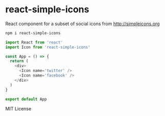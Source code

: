 
# react-simple-icons

React component for a subset of social icons from http://simpleicons.org

```sh
npm i react-simple-icons
```

```js
import React from 'react'
import Icon from 'react-simple-icons'

const App = () => {
  return (
    <div>
      <Icon name='twitter' />
      <Icon name='facebook' />
    </div>
  )
}

export default App
```

MIT License
